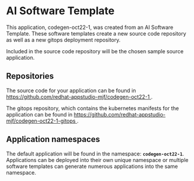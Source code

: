 # AI Software Template

This application, codegen-oct22-1, was created from an AI Software Template. These software templates create a new source code repository as well as a new gitops deployment repository.

Included in the source code repository will be the chosen sample source application.

## Repositories

The source code for your application can be found in [https://github.com/redhat-appstudio-mjf/codegen-oct22-1 ](https://github.com/redhat-appstudio-mjf/codegen-oct22-1 ).
 
The gitops repository, which contains the kubernetes manifests for the application can be found in 
[https://github.com/redhat-appstudio-mjf/codegen-oct22-1-gitops ](https://github.com/redhat-appstudio-mjf/codegen-oct22-1-gitops ). 

## Application namespaces 

The default application will be found in the namespace: **`codegen-oct22-1`**. Applications can be deployed into their own unique namespace or multiple software templates can generate numerous applications into the same namespace.